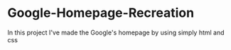 # Google-Homepage-Recreation
In this project I've made the Google's homepage by using simply html and css
